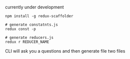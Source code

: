 currently under development

```
npm install -g redux-scaffolder

# generate constatnts.js
redux const -p

# generate reducers.js
redux r REDUCER_NAME
```

CLI will ask you a questions and then generate file two files